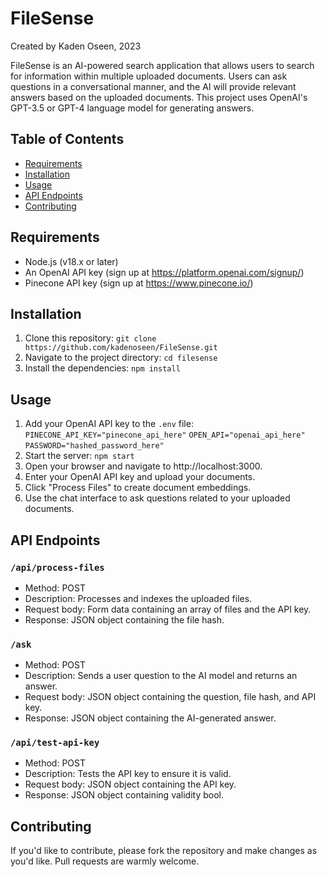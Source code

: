 # FileSense

Created by Kaden Oseen, 2023

FileSense is an AI-powered search application that allows users to search for information within multiple uploaded documents. Users can ask questions in a conversational manner, and the AI will provide relevant answers based on the uploaded documents. This project uses OpenAI's GPT-3.5 or GPT-4 language model for generating answers.


## Table of Contents

- [Requirements](#requirements)
- [Installation](#installation)
- [Usage](#usage)
- [API Endpoints](#api-endpoints)
- [Contributing](#contributing)


## Requirements

- Node.js (v18.x or later)
- An OpenAI API key (sign up at https://platform.openai.com/signup/)
- Pinecone API key (sign up at https://www.pinecone.io/)


## Installation

1. Clone this repository:
```git clone https://github.com/kadenoseen/FileSense.git```
2. Navigate to the project directory:
```cd filesense```
3. Install the dependencies:
```npm install```


## Usage

1. Add your OpenAI API key to the `.env` file:
```PINECONE_API_KEY="pinecone_api_here"```
```OPEN_API="openai_api_here"```
```PASSWORD="hashed_password_here"```
2. Start the server:
```npm start```
3. Open your browser and navigate to http://localhost:3000.
4. Enter your OpenAI API key and upload your documents.
5. Click "Process Files" to create document embeddings.
6. Use the chat interface to ask questions related to your uploaded documents.


## API Endpoints

### `/api/process-files`
- Method: POST
- Description: Processes and indexes the uploaded files.
- Request body: Form data containing an array of files and the API key.
- Response: JSON object containing the file hash.

### `/ask`
- Method: POST
- Description: Sends a user question to the AI model and returns an answer.
- Request body: JSON object containing the question, file hash, and API key.
- Response: JSON object containing the AI-generated answer.

### `/api/test-api-key`
- Method: POST
- Description: Tests the API key to ensure it is valid.
- Request body: JSON object containing the API key.
- Response: JSON object containing validity bool.


## Contributing

If you'd like to contribute, please fork the repository and make changes as you'd like. Pull requests are warmly welcome.
